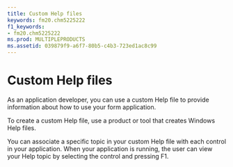 ```yaml
---
title: Custom Help files
keywords: fm20.chm5225222
f1_keywords:
- fm20.chm5225222
ms.prod: MULTIPLEPRODUCTS
ms.assetid: 039879f9-a6f7-80b5-c4b3-723ed1ac8c99
---
```



# Custom Help files

As an application developer, you can use a custom Help file to provide information about how to use your form application.

To create a custom Help file, use a product or tool that creates Windows Help files.

You can associate a specific topic in your custom Help file with each control in your application. When your application is running, the user can view your Help topic by selecting the control and pressing F1.


